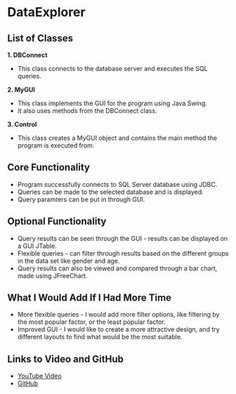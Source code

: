 # DataExplorer

## List of Classes
**1. DBConnect**
* This class connects to the database server and executes the SQL queries.

**2. MyGUI**
* This class implements the GUI for the program using Java Swing.
* It also uses methods from the DBConnect class.

**3. Control**
* This class creates a MyGUI object and contains the main method the
  program is executed from.

## Core Functionality
* Program successfully connects to SQL Server database using JDBC.
* Queries can be made to the selected database and is displayed.
* Query paramters can be put in through GUI.

## Optional Functionality
* Query results can be seen through the GUI - results can be displayed on a GUI JTable.
* Flexible queries - can filter through results based on the different groups in the
  data set like gender and age.
* Query results can also be viewed and compared through a bar chart, made using JFreeChart.

## What I Would Add If I Had More Time
* More flexible queries - I would add more filter options, like filtering by the most popular
  factor, or the least popular factor.
* Improved GUI - I would like to create a more attractive design, and try different layouts
  to find what would be the most suitable.

## Links to Video and GitHub
* [YouTube Video](https://youtu.be/rFK99KBnNjs)
* [GitHub](https://github.com/egtab/DataExplorer)
